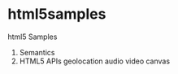 html5samples
============

html5 Samples

1. Semantics
2. HTML5 APIs
    geolocation
    audio
    video
    canvas
